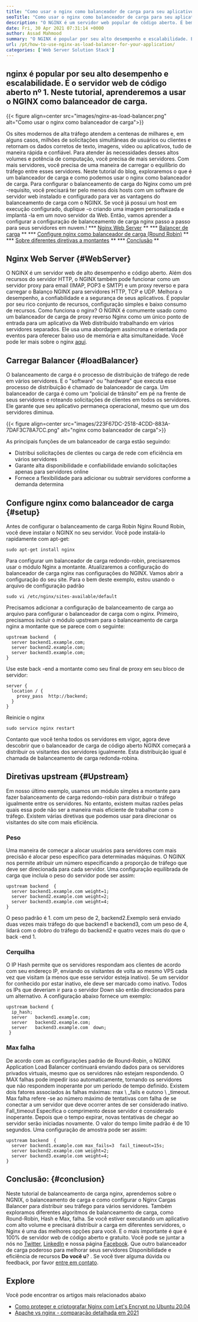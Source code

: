 ```yaml
---
title: "Como usar o nginx como balanceador de carga para seu aplicativo" 
seoTitle: "Como usar o nginx como balanceador de carga para seu aplicativo" 
description: "O NGINX é um servidor web popular de código aberto. É bem conhecido por alto desempenho e escalabilidade. Neste tutorial, aprenderemos a usar o NGINX como balanceador de carga" 
date: Fri, 30 Apr 2021 07:31:14 +0000
author: Assad Mahmood
summary: "O NGINX é popular por seu alto desempenho e escalabilidade. É o servidor web de código aberto nº 1. Neste tutorial, aprenderemos a usar o NGINX como balanceador de carga." 
url: /pt/how-to-use-nginx-as-load-balancer-for-your-application/
categories: ['Web Server Solution Stack']
---
```


## nginx é popular por seu alto desempenho e escalabilidade. É o servidor web de código aberto nº 1. Neste tutorial, aprenderemos a usar o NGINX como balanceador de carga.

{{< figure align=center src="images/nginx-as-load-balancer.png" alt="Como usar o nginx como balanceador de carga">}}

Os sites modernos de alta tráfego atendem a centenas de milhares e, em alguns casos, milhões de solicitações simultâneas de usuários ou clientes e retornam os dados corretos de texto, imagens, vídeo ou aplicativos, tudo de maneira rápida e confiável. Para atender às necessidades desses altos volumes e potência de computação, você precisa de mais servidores. Com mais servidores, você precisa de uma maneira de carregar o equilíbrio do tráfego entre esses servidores. Neste tutorial do blog, exploraremos o que é um balanceador de carga e como podemos usar o nginx como balanceador de carga.
Para configurar o balanceamento de carga do Nginx como um pré -requisito, você precisará ter pelo menos dois hosts com um software de servidor web instalado e configurado para ver as vantagens do balanceamento de carga com o NGINX. Se você já possui um host em execução configurado, duplique -o criando uma imagem personalizada e implantá -la em um novo servidor da Web. Então, vamos aprender a configurar a configuração de balanceamento de carga nginx passo a passo para seus servidores em nuvem.!
  *** [Nginx Web Server][1] **
  *** [Balancer de carga][2] **
  *** [Configure nginx como balanceador de carga (Round Robin)][3] **
  *** [Sobre diferentes diretivas a montantes][4] **
  *** [Conclusão][5] **

## Nginx Web Server {#WebServer}
O NGINX é um servidor web de alto desempenho e código aberto. Além dos recursos do servidor HTTP, o NGINX também pode funcionar como um servidor proxy para email (IMAP, POP3 e SMTP) e um proxy reverso e para carregar o Balanço NGINX para servidores HTTP, TCP e UDP. Melhora o desempenho, a confiabilidade e a segurança de seus aplicativos. É popular por seu rico conjunto de recursos, configuração simples e baixo consumo de recursos.
Como funciona o nginx? O NGINX é comumente usado como um balanceador de carga de proxy reverso Nginx como um único ponto de entrada para um aplicativo da Web distribuído trabalhando em vários servidores separados. Ele usa uma abordagem assíncrona e orientada por eventos para oferecer baixo uso de memória e alta simultaneidade. Você pode ler mais sobre o nginx [aqui][6].

## Carregar Balancer {#loadBalancer}
O balanceamento de carga é o processo de distribuição de tráfego de rede em vários servidores. E o "software" ou "hardware" que executa esse processo de distribuição é chamado de balanceador de carga. Um balanceador de carga é como um “policial de trânsito” em pé na frente de seus servidores e roteando solicitações de clientes em todos os servidores. Ele garante que seu aplicativo permaneça operacional, mesmo que um dos servidores diminua.

{{< figure align=center src="images/223F67DC-2518-4CDD-883A-7DAF3C78A7CC.png" alt="nginx como balanceador de carga">}}

As principais funções de um balanceador de carga estão seguindo:
  * Distribui solicitações de clientes ou carga de rede com eficiência em vários servidores
  * Garante alta disponibilidade e confiabilidade enviando solicitações apenas para servidores online
  * Fornece a flexibilidade para adicionar ou subtrair servidores conforme a demanda determina

## Configure nginx como balanceador de carga {#setup}
Antes de configurar o balanceamento de carga Robin Nginx Round Robin, você deve instalar o NGINX no seu servidor. Você pode instalá-lo rapidamente com apt-get:
```
sudo apt-get install nginx
```
Para configurar um balanceador de carga redondo-robin, precisaremos usar o módulo Nginx a montante. Atualizaremos a configuração do balanceador de carga nginx nas configurações do NGINX. Vamos abrir a configuração do seu site. Para o bem deste exemplo, estou usando o arquivo de configuração padrão
```
sudo vi /etc/nginx/sites-available/default
```
Precisamos adicionar a configuração de balanceamento de carga ao arquivo para configurar o balanceador de carga com o nginx.
Primeiro, precisamos incluir o módulo upstream para o balanceamento de carga nginx a montante que se parece com o seguinte:
```
upstream backend  {
  server backend1.example.com;
  server backend2.example.com;
  server backend3.example.com;
}
```
Use este back -end a montante como seu final de proxy em seu bloco de servidor:
```
server {
  location / {
    proxy_pass  http://backend;
  }
}
```
Reinicie o nginx
```
sudo service nginx restart
```
Contanto que você tenha todos os servidores em vigor, agora deve descobrir que o balanceador de carga de código aberto NGINX começará a distribuir os visitantes dos servidores igualmente. Esta distribuição igual é chamada de balanceamento de carga redonda-robina.

## Diretivas upstream {#Upstream}
Em nosso último exemplo, usamos um módulo simples a montante para fazer balanceamento de carga redondo-robin para distribuir o tráfego igualmente entre os servidores. No entanto, existem muitas razões pelas quais essa pode não ser a maneira mais eficiente de trabalhar com o tráfego. Existem várias diretivas que podemos usar para direcionar os visitantes do site com mais eficiência.

### Peso
Uma maneira de começar a alocar usuários para servidores com mais precisão é alocar peso específico para determinadas máquinas. O NGINX nos permite atribuir um número especificando a proporção de tráfego que deve ser direcionada para cada servidor.
Uma configuração equilibrada de carga que incluía o peso do servidor pode ser assim:
```
upstream backend  {
  server backend1.example.com weight=1;
  server backend2.example.com weight=2;
  server backend3.example.com weight=4;
}
```
O peso padrão é 1. com um peso de 2, backend2.Exemplo será enviado duas vezes mais tráfego do que backend1 e backend3, com um peso de 4, lidará com o dobro do tráfego do backend2 e quatro vezes mais do que o back -end 1.

### Cerquilha
O IP Hash permite que os servidores respondam aos clientes de acordo com seu endereço IP, enviando os visitantes de volta ao mesmo VPS cada vez que visitam (a menos que esse servidor esteja inativo). Se um servidor for conhecido por estar inativo, ele deve ser marcado como inativo. Todos os IPs que deveriam ir para o servidor Down são então direcionados para um alternativo.
A configuração abaixo fornece um exemplo:
```
upstream backend {
  ip_hash;
  server   backend1.example.com;
  server   backend2.example.com;
  server   backend3.example.com  down;
 }
```

### Max falha
De acordo com as configurações padrão de Round-Robin, o NGINX Application Load Balancer continuará enviando dados para os servidores privados virtuais, mesmo que os servidores não estejam respondendo. O MAX falhas pode impedir isso automaticamente, tornando os servidores que não respondem inoperante por um período de tempo definido.
Existem dois fatores associados às falhas máximas: max \ _fails e outono \ _timeout. Max falha refere -se ao número máximo de tentativas com falha de se conectar a um servidor que deve ocorrer antes de ser considerado inativo. Fall_timeout Especifica o comprimento desse servidor é considerado inoperante. Depois que o tempo expirar, novas tentativas de chegar ao servidor serão iniciadas novamente. O valor do tempo limite padrão é de 10 segundos.
Uma configuração de amostra pode ser assim:
```
upstream backend  {
  server backend1.example.com max_fails=3  fail_timeout=15s;
  server backend2.example.com weight=2;
  server backend3.example.com weight=4;
}
```

## Conclusão: {#conclusion}
Neste tutorial de balanceamento de carga nginx, aprendemos sobre o NGNIX, o balanceamento de carga e como configurar o Nginx Cargas Balancer para distribuir seu tráfego para vários servidores. Também exploramos diferentes algoritmos de balanceamento de carga, como Round-Robin, Hash e Max, falha. Se você estiver executando um aplicativo com alto volume e precisará distribuir a carga em diferentes servidores, o Nginx é uma das melhores opções para você. E o mais importante é que é 100% de servidor web de código aberto e gratuito.
Você pode se juntar a nós no [Twitter][7], [LinkedIn][8] e nossa página [Facebook][9]. Que outro balanceador de carga poderoso para melhorar seus servidores Disponibilidade e eficiência de recursos __Do você u__? . Se você tiver alguma dúvida ou feedback, por favor [entre em contato][10].

## Explore
Você pode encontrar os artigos mais relacionados abaixo
  * [Como proteger e criptografar Nginx com Let's Encrypt no Ubuntu 20.04][11]
  * [Apache vs nginx - comparação detalhada em 2021][12]

  
[1]: #webserver
[2]: #loadbalancer
[3]: #setup
[4]: #upstream
[5]: #conclusion
[6]: https://products.containerize.com/solution-stack/nginx
[7]: https://twitter.com/containerize_co
[8]: https://www.linkedin.com/company/containerize/
[9]: http://facebook.com/containerize
[10]: mailto:yasir.saeed@aspose.com
[11]: https://blog.containerize.com/web-server-solution-stack/how-to-secure-nginx-with-letsencrypt-on-ubuntu-20-04/
[12]: https://blog.containerize.com/2021/02/26/apache-vs-nginx-detailed-comparison-in-2021/
